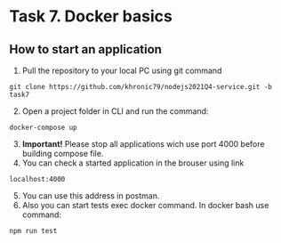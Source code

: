 # Task 7. Docker basics

## How to start an application

1. Pull the repository to your local PC using git command
```
git clone https://github.com/khronic79/nodejs2021Q4-service.git -b task7
```
2. Open a project folder in CLI and run the command:
```
docker-compose up
```
3. **Important!** Please stop all applications wich use port 4000 before building compose file. 
4. You can check a started application in the brouser using link
```
localhost:4000
```
5. You can use this address in postman. 
6. Also you can start tests exec docker command. In docker bash use command:
```
npm run test
```